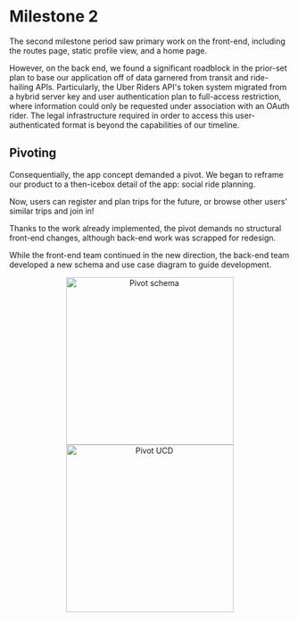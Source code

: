 # Milestone 2
The second milestone period saw primary work on the front-end, including the routes page, static profile view, and a home page.

However, on the back end, we found a significant roadblock in the prior-set plan to base our application off of data garnered from transit and ride-hailing APIs. Particularly, the Uber Riders API's token system migrated from a hybrid server key and user authentication plan to full-access restriction, where information could only be requested under association with an OAuth rider. The legal infrastructure required in order to access this user-authenticated format is beyond the capabilities of our timeline.

## Pivoting
Consequentially, the app concept demanded a pivot. We began to reframe our product to a then-icebox detail of the app: social ride planning.

Now, users can register and plan trips for the future, or browse other users' similar trips and join in!

Thanks to the work already implemented, the pivot demands no structural front-end changes, although back-end work was scrapped for redesign.

While the front-end team continued in the new direction, the back-end team developed a new schema and use case diagram to guide development.

<p align="middle">
  <img src="https://github.com/TurnerTastic1/TurboTransit/blob/4a0b7e5728aa1bfb2f703344b4945d9e0844302f/milestone-submissions/TurboTransit2-Schema%20ERD.png" alt="Pivot schema" height="300">
  <img src="https://github.com/TurnerTastic1/TurboTransit/blob/4a0b7e5728aa1bfb2f703344b4945d9e0844302f/milestone-submissions/TurboTransit2-Use%20Case%20Diagram.png" alt="Pivot UCD" height="300">
</p>
